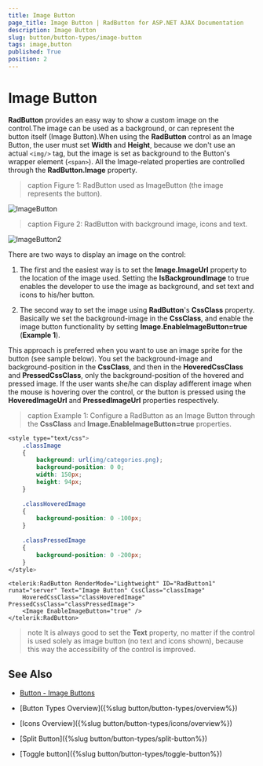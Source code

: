 ```yaml
---
title: Image Button
page_title: Image Button | RadButton for ASP.NET AJAX Documentation
description: Image Button
slug: button/button-types/image-button
tags: image,button
published: True
position: 2
---
```


# Image Button

**RadButton** provides an easy way to show a custom image on the control.The image can be used as a background, or can represent the button itself (Image Button).When using the **RadButton** control as an Image Button, the user must set **Width** and **Height**, because we don't use an actual `<img/>` tag, but the image is set as background to the Button's wrapper element (`<span>`). All the Image-related properties are controlled through the **RadButton.Image** property.

>caption Figure 1: RadButton used as ImageButton (the image represents the button).

![ImageButton](images/button-imagebuttons01.png)

>caption Figure 2: RadButton with background image, icons and text.

![ImageButton2](images/button-imagebuttons02.png)

There are two ways to display an image on the control:

1. The first and the easiest way is to set the **Image.ImageUrl** property to the location of the image used. Setting the **IsBackgroundImage** to true enables the developer to use the image as background, and set text and icons to his/her button.

1. The second way to set the image using **RadButton**'s **CssClass** property. Basically we set the background-image in the **CssClass**, and enable the image button functionality by setting **Image.EnableImageButton=true** (**Example 1**).

This approach is preferred when you want to use an image sprite for the button (see sample below). You set the background-image and background-position in the **CssClass**, and then in the **HoveredCssClass** and **PressedCssClass**, only the background-position of the hovered and pressed image. If the user wants she/he can display adifferent image when the mouse is hovering over the control, or the button is pressed using the **HoveredImageUrl** and **PressedImageUrl** properties respectively.

>caption Example 1: Configure a RadButton as an Image Button through the **CssClass** and **Image.EnableImageButton=true** properties.

````CSS
<style type="text/css">
	.classImage
	{
		background: url(img/categories.png);
		background-position: 0 0;
		width: 150px;
		height: 94px;
	}
	
	.classHoveredImage
	{
		background-position: 0 -100px;
	}
	
	.classPressedImage
	{
		background-position: 0 -200px;
	}
</style>
````

````ASP.NET
<telerik:RadButton RenderMode="Lightweight" ID="RadButton1" runat="server" Text="Image Button" CssClass="classImage"
    HoveredCssClass="classHoveredImage" PressedCssClass="classPressedImage">
    <Image EnableImageButton="true" />
</telerik:RadButton>
````

>note It is always good to set the **Text** property, no matter if the control is used solely as image button (no text and icons shown), because this way the accessibility of the control is improved.

## See Also

 * [Button - Image Buttons](https://demos.telerik.com/aspnet-ajax/button/examples/imagebutton/defaultcs.aspx)

 * [Button Types Overview]({%slug button/button-types/overview%})

 * [Icons Overview]({%slug button/button-types/icons/overview%})

 * [Split Button]({%slug button/button-types/split-button%})

 * [Toggle button]({%slug button/button-types/toggle-button%})
 